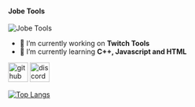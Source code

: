 #### **Jobe Tools**
![**Jobe Tools**](https://cdn.discordapp.com/attachments/738014059064066048/964279055484588072/fight-me-come-at-bro.gif)


- 🔭 I’m currently working on **Twitch Tools** 
- 🌱 I’m currently learning **C++, Javascript and HTML** 


[<img src='https://cdn.jsdelivr.net/npm/simple-icons@3.0.1/icons/github.svg' alt='github' height='40'>](https://github.com/JobeTools)  [<img src='https://cdn.jsdelivr.net/npm/simple-icons@3.0.1/icons/discord.svg' alt='discord' height='40'>](https://discord.com/invite/FXP76kJKSS)  

[![Top Langs](https://github-readme-stats.vercel.app/api/top-langs/?username=JobeTools)](https://github.com/anuraghazra/github-readme-stats)

